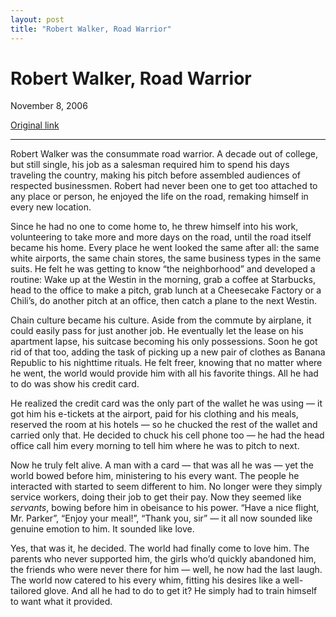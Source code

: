 ```yaml
---
layout: post
title: "Robert Walker, Road Warrior"
---
```

Robert Walker, Road Warrior
===========================

November 8, 2006

[Original link](http://www.aaronsw.com/weblog/robertwalker)

* * * * *

Robert Walker was the consummate road warrior. A decade out of college,
but still single, his job as a salesman required him to spend his days
traveling the country, making his pitch before assembled audiences of
respected businessmen. Robert had never been one to get too attached to
any place or person, he enjoyed the life on the road, remaking himself
in every new location.

Since he had no one to come home to, he threw himself into his work,
volunteering to take more and more days on the road, until the road
itself became his home. Every place he went looked the same after all:
the same white airports, the same chain stores, the same business types
in the same suits. He felt he was getting to know “the neighborhood” and
developed a routine: Wake up at the Westin in the morning, grab a coffee
at Starbucks, head to the office to make a pitch, grab lunch at a
Cheesecake Factory or a Chili’s, do another pitch at an office, then
catch a plane to the next Westin.

Chain culture became his culture. Aside from the commute by airplane, it
could easily pass for just another job. He eventually let the lease on
his apartment lapse, his suitcase becoming his only possessions. Soon he
got rid of that too, adding the task of picking up a new pair of clothes
as Banana Republic to his nighttime rituals. He felt freer, knowing that
no matter where he went, the world would provide him with all his
favorite things. All he had to do was show his credit card.

He realized the credit card was the only part of the wallet he was using
— it got him his e-tickets at the airport, paid for his clothing and his
meals, reserved the room at his hotels — so he chucked the rest of the
wallet and carried only that. He decided to chuck his cell phone too —
he had the head office call him every morning to tell him where he was
to pitch to next.

Now he truly felt alive. A man with a card — that was all he was — yet
the world bowed before him, ministering to his every want. The people he
interacted with started to seem different to him. No longer were they
simply service workers, doing their job to get their pay. Now they
seemed like *servants*, bowing before him in obeisance to his power.
“Have a nice flight, Mr. Parker”, “Enjoy your meal!”, “Thank you, sir” —
it all now sounded like genuine emotion to him. It sounded like love.

Yes, that was it, he decided. The world had finally come to love him.
The parents who never supported him, the girls who’d quickly abandoned
him, the friends who were never there for him — well, he now had the
last laugh. The world now catered to his every whim, fitting his desires
like a well-tailored glove. And all he had to do to get it? He simply
had to train himself to want what it provided.
